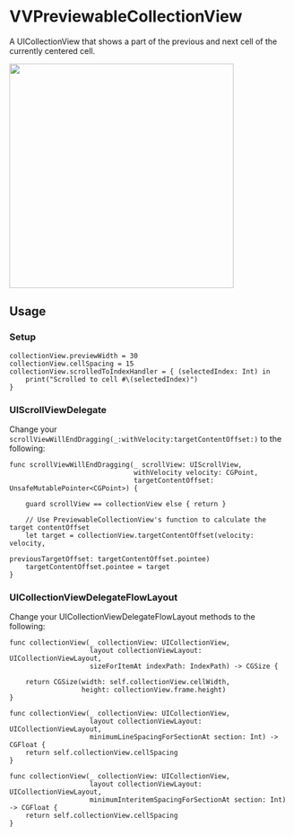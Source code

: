 # VVPreviewableCollectionView
A UICollectionView that shows a part of the previous and next cell of the currently centered cell.

<img src="https://i.imgur.com/weFSBFI.gif" data-canonical-src="VVPreviewableCollectionView" width="400" />

## Usage

### Setup

```
collectionView.previewWidth = 30
collectionView.cellSpacing = 15
collectionView.scrolledToIndexHandler = { (selectedIndex: Int) in
    print("Scrolled to cell #\(selectedIndex)")
}
```

### UIScrollViewDelegate

Change your `scrollViewWillEndDragging(_:withVelocity:targetContentOffset:)` to the following:

```
func scrollViewWillEndDragging(_ scrollView: UIScrollView, 
                               withVelocity velocity: CGPoint, 
                               targetContentOffset: UnsafeMutablePointer<CGPoint>) {

    guard scrollView == collectionView else { return }
    
    // Use PreviewableCollectionView's function to calculate the target contentOffset
    let target = collectionView.targetContentOffset(velocity: velocity,
                                                    previousTargetOffset: targetContentOffset.pointee)
    targetContentOffset.pointee = target
}
```

### UICollectionViewDelegateFlowLayout

Change your UICollectionViewDelegateFlowLayout methods to the following:

```
func collectionView(_ collectionView: UICollectionView,
                    layout collectionViewLayout: UICollectionViewLayout,
                    sizeForItemAt indexPath: IndexPath) -> CGSize {
    
    return CGSize(width: self.collectionView.cellWidth,
                  height: collectionView.frame.height)
}

func collectionView(_ collectionView: UICollectionView,
                    layout collectionViewLayout: UICollectionViewLayout,
                    minimumLineSpacingForSectionAt section: Int) -> CGFloat {
    return self.collectionView.cellSpacing
}

func collectionView(_ collectionView: UICollectionView,
                    layout collectionViewLayout: UICollectionViewLayout,
                    minimumInteritemSpacingForSectionAt section: Int) -> CGFloat {
    return self.collectionView.cellSpacing
}
```
